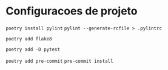 
# Configuracoes de projeto

`poetry install pylint`
`pylint --generate-rcfile > .pylintrc`

`poetry add flake8`

`poetry add -D pytest`

`poetry add pre-commit`
`pre-commit install`

